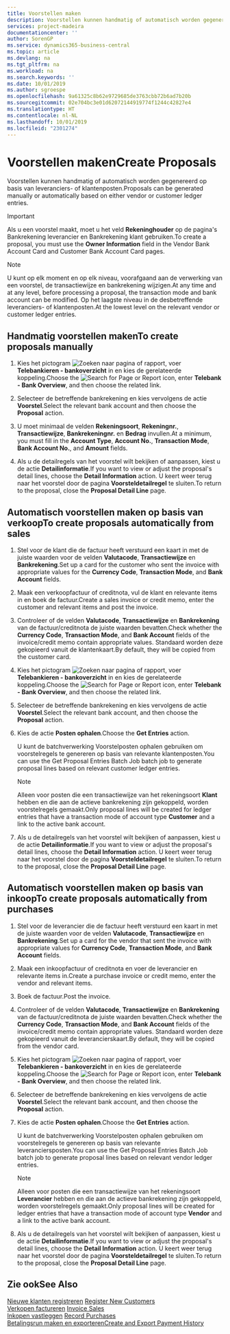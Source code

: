 ```yaml
---
title: Voorstellen maken
description: Voorstellen kunnen handmatig of automatisch worden gegenereerd op basis van leveranciers- of klantenposten.
services: project-madeira
documentationcenter: ''
author: SorenGP
ms.service: dynamics365-business-central
ms.topic: article
ms.devlang: na
ms.tgt_pltfrm: na
ms.workload: na
ms.search.keywords: ''
ms.date: 10/01/2019
ms.author: sgroespe
ms.openlocfilehash: 9a61325c8b62e9729685de3763cbb72b6ad7b20b
ms.sourcegitcommit: 02e704bc3e01d62072144919774f1244c42827e4
ms.translationtype: HT
ms.contentlocale: nl-NL
ms.lasthandoff: 10/01/2019
ms.locfileid: "2301274"
---
```

# <a name="create-proposals"></a><span data-ttu-id="da7d9-103">Voorstellen maken</span><span class="sxs-lookup"><span data-stu-id="da7d9-103">Create Proposals</span></span>
<span data-ttu-id="da7d9-104">Voorstellen kunnen handmatig of automatisch worden gegenereerd op basis van leveranciers- of klantenposten.</span><span class="sxs-lookup"><span data-stu-id="da7d9-104">Proposals can be generated manually or automatically based on either vendor or customer ledger entries.</span></span>  

> [!IMPORTANT]  
>  <span data-ttu-id="da7d9-105">Als u een voorstel maakt, moet u het veld **Rekeninghouder** op de pagina's Bankrekening leverancier en Bankrekening klant gebruiken.</span><span class="sxs-lookup"><span data-stu-id="da7d9-105">To create a proposal, you must use the **Owner Information** field in the Vendor Bank Account Card and Customer Bank Account Card pages.</span></span>  

> [!NOTE]  
>  <span data-ttu-id="da7d9-106">U kunt op elk moment en op elk niveau, voorafgaand aan de verwerking van een voorstel, de transactiewijze en bankrekening wijzigen.</span><span class="sxs-lookup"><span data-stu-id="da7d9-106">At any time and at any level, before processing a proposal, the transaction mode and bank account can be modified.</span></span> <span data-ttu-id="da7d9-107">Op het laagste niveau in de desbetreffende leveranciers- of klantenposten.</span><span class="sxs-lookup"><span data-stu-id="da7d9-107">At the lowest level on the relevant vendor or customer ledger entries.</span></span>  

## <a name="to-create-proposals-manually"></a><span data-ttu-id="da7d9-108">Handmatig voorstellen maken</span><span class="sxs-lookup"><span data-stu-id="da7d9-108">To create proposals manually</span></span>  

1.  <span data-ttu-id="da7d9-109">Kies het pictogram ![Zoeken naar pagina of rapport](../../media/ui-search/search_small.png "pictogram Zoeken naar pagina of rapport"), voer **Telebankieren - bankoverzicht** in en kies de gerelateerde koppeling.</span><span class="sxs-lookup"><span data-stu-id="da7d9-109">Choose the ![Search for Page or Report](../../media/ui-search/search_small.png "Search for Page or Report icon") icon, enter **Telebank - Bank Overview**, and then choose the related link.</span></span>  
2.  <span data-ttu-id="da7d9-110">Selecteer de betreffende bankrekening en kies vervolgens de actie **Voorstel**.</span><span class="sxs-lookup"><span data-stu-id="da7d9-110">Select the relevant bank account and then choose the **Proposal** action.</span></span>  
3.  <span data-ttu-id="da7d9-111">U moet minimaal de velden **Rekeningsoort**, **Rekeningnr.**, **Transactiewijze**, **Bankrekeningnr.** en **Bedrag** invullen.</span><span class="sxs-lookup"><span data-stu-id="da7d9-111">At a minimum, you must fill in the **Account Type**, **Account No.**, **Transaction Mode**, **Bank Account No.**, and **Amount** fields.</span></span>  

4.  <span data-ttu-id="da7d9-112">Als u de detailregels van het voorstel wilt bekijken of aanpassen, kiest u de actie **Detailinformatie**.</span><span class="sxs-lookup"><span data-stu-id="da7d9-112">If you want to view or adjust the proposal's detail lines, choose the **Detail Information** action.</span></span> <span data-ttu-id="da7d9-113">U keert weer terug naar het voorstel door de pagina **Voorsteldetailregel** te sluiten.</span><span class="sxs-lookup"><span data-stu-id="da7d9-113">To return to the proposal, close the **Proposal Detail Line** page.</span></span>  

## <a name="to-create-proposals-automatically-from-sales"></a><span data-ttu-id="da7d9-114">Automatisch voorstellen maken op basis van verkoop</span><span class="sxs-lookup"><span data-stu-id="da7d9-114">To create proposals automatically from sales</span></span>  

1. <span data-ttu-id="da7d9-115">Stel voor de klant die de factuur heeft verstuurd een kaart in met de juiste waarden voor de velden **Valutacode**, **Transactiewijze** en **Bankrekening**.</span><span class="sxs-lookup"><span data-stu-id="da7d9-115">Set up a card for the customer who sent the invoice with appropriate values for the **Currency Code**, **Transaction Mode**, and **Bank Account** fields.</span></span>
2. <span data-ttu-id="da7d9-116">Maak een verkoopfactuur of creditnota, vul de klant en relevante items in en boek de factuur.</span><span class="sxs-lookup"><span data-stu-id="da7d9-116">Create a sales invoice or credit memo, enter the customer and relevant items and post the invoice.</span></span>
3. <span data-ttu-id="da7d9-117">Controleer of de velden **Valutacode**, **Transactiewijze** en **Bankrekening** van de factuur/creditnota de juiste waarden bevatten.</span><span class="sxs-lookup"><span data-stu-id="da7d9-117">Check whether the **Currency Code**, **Transaction Mode**, and **Bank Account** fields of the invoice/credit memo contain appropriate values.</span></span> <span data-ttu-id="da7d9-118">Standaard worden deze gekopieerd vanuit de klantenkaart.</span><span class="sxs-lookup"><span data-stu-id="da7d9-118">By default, they will be copied from the customer card.</span></span>  

4.  <span data-ttu-id="da7d9-119">Kies het pictogram ![Zoeken naar pagina of rapport](../../media/ui-search/search_small.png "pictogram Zoeken naar pagina of rapport"), voer **Telebankieren - bankoverzicht** in en kies de gerelateerde koppeling.</span><span class="sxs-lookup"><span data-stu-id="da7d9-119">Choose the ![Search for Page or Report](../../media/ui-search/search_small.png "Search for Page or Report icon") icon, enter **Telebank - Bank Overview**, and then choose the related link.</span></span>  
5.  <span data-ttu-id="da7d9-120">Selecteer de betreffende bankrekening en kies vervolgens de actie **Voorstel**.</span><span class="sxs-lookup"><span data-stu-id="da7d9-120">Select the relevant bank account, and then choose the **Proposal** action.</span></span>  
6.  <span data-ttu-id="da7d9-121">Kies de actie **Posten ophalen**.</span><span class="sxs-lookup"><span data-stu-id="da7d9-121">Choose the **Get Entries** action.</span></span>  

    <span data-ttu-id="da7d9-122">U kunt de batchverwerking Voorstelposten ophalen gebruiken om voorstelregels te genereren op basis van relevante klantenposten.</span><span class="sxs-lookup"><span data-stu-id="da7d9-122">You can use the Get Proposal Entries Batch Job batch job to generate proposal lines based on relevant customer ledger entries.</span></span>  

    > [!NOTE]  
    >  <span data-ttu-id="da7d9-123">Alleen voor posten die een transactiewijze van het rekeningsoort **Klant** hebben en die aan de actieve bankrekening zijn gekoppeld, worden voorstelregels gemaakt.</span><span class="sxs-lookup"><span data-stu-id="da7d9-123">Only proposal lines will be created for ledger entries that have a transaction mode of account type **Customer** and a link to the active bank account.</span></span>  

6.  <span data-ttu-id="da7d9-124">Als u de detailregels van het voorstel wilt bekijken of aanpassen, kiest u de actie **Detailinformatie**.</span><span class="sxs-lookup"><span data-stu-id="da7d9-124">If you want to view or adjust the proposal's detail lines, choose the **Detail Information** action.</span></span> <span data-ttu-id="da7d9-125">U keert weer terug naar het voorstel door de pagina **Voorsteldetailregel** te sluiten.</span><span class="sxs-lookup"><span data-stu-id="da7d9-125">To return to the proposal, close the **Proposal Detail Line** page.</span></span>  

## <a name="to-create-proposals-automatically-from-purchases"></a><span data-ttu-id="da7d9-126">Automatisch voorstellen maken op basis van inkoop</span><span class="sxs-lookup"><span data-stu-id="da7d9-126">To create proposals automatically from purchases</span></span>  

1.  <span data-ttu-id="da7d9-127">Stel voor de leverancier die de factuur heeft verstuurd een kaart in met de juiste waarden voor de velden **Valutacode**, **Transactiewijze** en **Bankrekening**.</span><span class="sxs-lookup"><span data-stu-id="da7d9-127">Set up a card for the vendor that sent the invoice with appropriate values for **Currency Code**, **Transaction Mode**, and **Bank Account** fields.</span></span>  
2.  <span data-ttu-id="da7d9-128">Maak een inkoopfactuur of creditnota en voer de leverancier en relevante items in.</span><span class="sxs-lookup"><span data-stu-id="da7d9-128">Create a purchase invoice or credit memo, enter the vendor and relevant items.</span></span>
3. <span data-ttu-id="da7d9-129">Boek de factuur.</span><span class="sxs-lookup"><span data-stu-id="da7d9-129">Post the invoice.</span></span>
4. <span data-ttu-id="da7d9-130">Controleer of de velden **Valutacode**, **Transactiewijze** en **Bankrekening** van de factuur/creditnota de juiste waarden bevatten.</span><span class="sxs-lookup"><span data-stu-id="da7d9-130">Check whether the **Currency Code**, **Transaction Mode**, and **Bank Account** fields of the invoice/credit memo contain appropriate values.</span></span> <span data-ttu-id="da7d9-131">Standaard worden deze gekopieerd vanuit de leverancierskaart.</span><span class="sxs-lookup"><span data-stu-id="da7d9-131">By default, they will be copied from the vendor card.</span></span>  
5.  <span data-ttu-id="da7d9-132">Kies het pictogram ![Zoeken naar pagina of rapport](../../media/ui-search/search_small.png "pictogram Zoeken naar pagina of rapport"), voer **Telebankieren - bankoverzicht** in en kies de gerelateerde koppeling.</span><span class="sxs-lookup"><span data-stu-id="da7d9-132">Choose the ![Search for Page or Report](../../media/ui-search/search_small.png "Search for Page or Report icon") icon, enter **Telebank - Bank Overview**, and then choose the related link.</span></span>  
6.  <span data-ttu-id="da7d9-133">Selecteer de betreffende bankrekening en kies vervolgens de actie **Voorstel**.</span><span class="sxs-lookup"><span data-stu-id="da7d9-133">Select the relevant bank account, and then choose the **Proposal** action.</span></span>  
7.  <span data-ttu-id="da7d9-134">Kies de actie **Posten ophalen**.</span><span class="sxs-lookup"><span data-stu-id="da7d9-134">Choose the **Get Entries** action.</span></span>  

    <span data-ttu-id="da7d9-135">U kunt de batchverwerking Voorstelposten ophalen gebruiken om voorstelregels te genereren op basis van relevante leveranciersposten.</span><span class="sxs-lookup"><span data-stu-id="da7d9-135">You can use the Get Proposal Entries Batch Job batch job to generate proposal lines based on relevant vendor ledger entries.</span></span>  

    > [!NOTE]  
    >  <span data-ttu-id="da7d9-136">Alleen voor posten die een transactiewijze van het rekeningsoort **Leverancier** hebben en die aan de actieve bankrekening zijn gekoppeld, worden voorstelregels gemaakt.</span><span class="sxs-lookup"><span data-stu-id="da7d9-136">Only proposal lines will be created for ledger entries that have a transaction mode of account type **Vendor** and a link to the active bank account.</span></span>  

6.  <span data-ttu-id="da7d9-137">Als u de detailregels van het voorstel wilt bekijken of aanpassen, kiest u de actie **Detailinformatie**.</span><span class="sxs-lookup"><span data-stu-id="da7d9-137">If you want to view or adjust the proposal's detail lines, choose the **Detail Information** action.</span></span> <span data-ttu-id="da7d9-138">U keert weer terug naar het voorstel door de pagina **Voorsteldetailregel** te sluiten.</span><span class="sxs-lookup"><span data-stu-id="da7d9-138">To return to the proposal, close the **Proposal Detail Line** page.</span></span>  

## <a name="see-also"></a><span data-ttu-id="da7d9-139">Zie ook</span><span class="sxs-lookup"><span data-stu-id="da7d9-139">See Also</span></span>  
 <span data-ttu-id="da7d9-140">[Nieuwe klanten registreren](../../sales-how-register-new-customers.md) </span><span class="sxs-lookup"><span data-stu-id="da7d9-140">[Register New Customers](../../sales-how-register-new-customers.md) </span></span>  
 <span data-ttu-id="da7d9-141">[Verkopen factureren](../../sales-how-invoice-sales.md) </span><span class="sxs-lookup"><span data-stu-id="da7d9-141">[Invoice Sales](../../sales-how-invoice-sales.md) </span></span>  
 <span data-ttu-id="da7d9-142">[Inkopen vastleggen](../../purchasing-how-record-purchases.md) </span><span class="sxs-lookup"><span data-stu-id="da7d9-142">[Record Purchases](../../purchasing-how-record-purchases.md) </span></span>  
 [<span data-ttu-id="da7d9-143">Betalingsrun maken en exporteren</span><span class="sxs-lookup"><span data-stu-id="da7d9-143">Create and Export Payment History</span></span>](how-to-create-and-export-payment-history.md)

